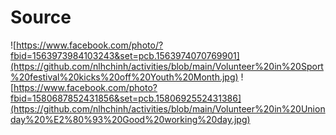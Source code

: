 # Source

![https://www.facebook.com/photo/?fbid=1563973984103243&set=pcb.1563974070769901](https://github.com/nlhchinh/activities/blob/main/Volunteer%20in%20Sport%20festival%20kicks%20off%20Youth%20Month.jpg)
![https://www.facebook.com/photo?fbid=1580687852431856&set=pcb.1580692552431386](https://github.com/nlhchinh/activities/blob/main/Volunteer%20in%20Unionday%20%E2%80%93%20Good%20working%20day.jpg)
